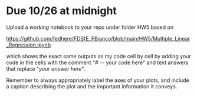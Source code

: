 # Due 10/26 at midnight

Upload a _working_ notebook to your repo under folder HW5 based on 

https://github.com/fedhere/FDSfE_FBianco/blob/main/HW5/Multiple_Linear_Regression.ipynb

which shows the exact same outputs as my code cell by cell by adding your code in the cells with the comment "# -- your code here" and text answers that replace "*your answer here*".

Remember to always appropriately label the axes of your plots, and include a caption describing the plot and the important information it conveys.
